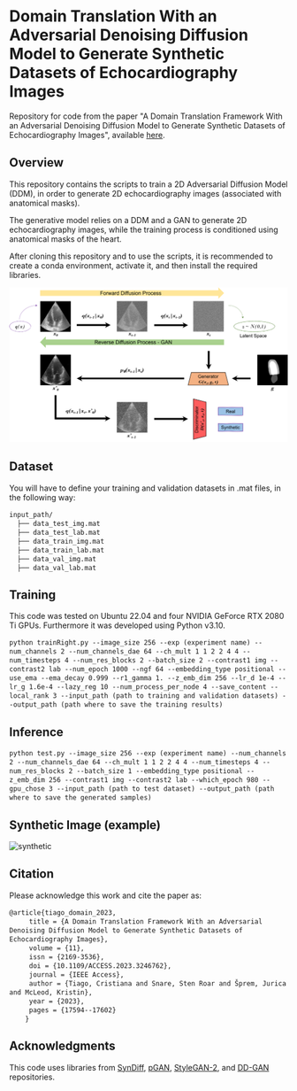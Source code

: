 # Domain Translation With an Adversarial Denoising Diffusion Model to Generate Synthetic Datasets of Echocardiography Images

Repository for code from the paper "A Domain Translation Framework With an Adversarial Denoising Diffusion Model to Generate Synthetic Datasets of Echocardiography Images", available [here](https://ieeexplore.ieee.org/document/10049068).


## Overview

This repository contains the scripts to train a 2D Adversarial Diffusion Model (DDM), in order to generate 2D echocardiography images (associated with anatomical masks). 

The generative model relies on a DDM and a GAN to generate 2D echocardiography images, while the training process is conditioned using anatomical masks of the heart.

After cloning this repository and to use the scripts, it is recommended to create a conda environment, activate it, and then install the required libraries.

![ddm+gan](fig/DIFFUSION_ddm+gan.png)


## Dataset
You will have to define your training and validation datasets in .mat files, in the following way:

```
input_path/
  ├── data_test_img.mat
  ├── data_test_lab.mat
  ├── data_train_img.mat
  ├── data_train_lab.mat
  ├── data_val_img.mat
  ├── data_val_lab.mat
```


## Training

This code was tested on Ubuntu 22.04 and four NVIDIA GeForce RTX 2080 Ti GPUs. Furthermore it was developed using Python v3.10.

```
python trainRight.py --image_size 256 --exp (experiment name) --num_channels 2 --num_channels_dae 64 --ch_mult 1 1 2 2 4 4 --num_timesteps 4 --num_res_blocks 2 --batch_size 2 --contrast1 img --contrast2 lab --num_epoch 1000 --ngf 64 --embedding_type positional --use_ema --ema_decay 0.999 --r1_gamma 1. --z_emb_dim 256 --lr_d 1e-4 --lr_g 1.6e-4 --lazy_reg 10 --num_process_per_node 4 --save_content --local_rank 3 --input_path (path to training and validation datasets) --output_path (path where to save the training results)

```


## Inference

```
python test.py --image_size 256 --exp (experiment name) --num_channels 2 --num_channels_dae 64 --ch_mult 1 1 2 2 4 4 --num_timesteps 4 --num_res_blocks 2 --batch_size 1 --embedding_type positional --z_emb_dim 256 --contrast1 img --contrast2 lab --which_epoch 980 --gpu_chose 3 --input_path (path to test dataset) --output_path (path where to save the generated samples)
```


## Synthetic Image (example)

![synthetic](fig/)


## Citation

Please acknowledge this work and cite the paper as:

```
@article{tiago_domain_2023,
	 title = {A Domain Translation Framework With an Adversarial Denoising Diffusion Model to Generate Synthetic Datasets of Echocardiography Images},
	 volume = {11},
	 issn = {2169-3536},
	 doi = {10.1109/ACCESS.2023.3246762},
	 journal = {IEEE Access},
	 author = {Tiago, Cristiana and Snare, Sten Roar and Šprem, Jurica and McLeod, Kristin},
	 year = {2023},
	 pages = {17594--17602}
	}
```


## Acknowledgments
This code uses libraries from [SynDiff](https://github.com/icon-lab/SynDiff), [pGAN](https://github.com/icon-lab/pGAN-cGAN), [StyleGAN-2](https://github.com/NVlabs/stylegan2), and [DD-GAN](https://github.com/NVlabs/denoising-diffusion-gan) repositories.
